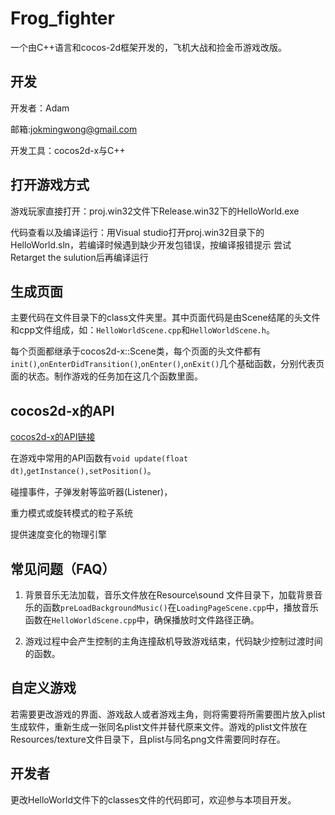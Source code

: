 # Frog_fighter
一个由C++语言和cocos-2d框架开发的，飞机大战和捡金币游戏改版。


## 开发

开发者：Adam

邮箱:jokmingwong@gmail.com

开发工具：cocos2d-x与C++



## 打开游戏方式

游戏玩家直接打开：proj.win32文件下Release.win32下的HelloWorld.exe

代码查看以及编译运行：用Visual studio打开proj.win32目录下的HelloWorld.sln，若编译时候遇到缺少开发包错误，按编译报错提示 尝试Retarget the sulution后再编译运行



## 生成页面

主要代码在文件目录下的class文件夹里。其中页面代码是由Scene结尾的头文件和cpp文件组成，如：`HelloWorldScene.cpp`和`HelloWorldScene.h`。

每个页面都继承于cocos2d-x::Scene类，每个页面的头文件都有`init()`,`onEnterDidTransition()`,`onEnter()`,`onExit()`几个基础函数，分别代表页面的状态。制作游戏的任务加在这几个函数里面。



## cocos2d-x的API

[cocos2d-x的API链接](http://www.cocos.com/docs/native/)

在游戏中常用的API函数有`void update(float dt)`,`getInstance(),setPosition()`。

碰撞事件，子弹发射等监听器(Listener)，

重力模式或旋转模式的粒子系统

提供速度变化的物理引擎



## 常见问题（FAQ）

1. 背景音乐无法加载，音乐文件放在Resource\sound 文件目录下，加载背景音乐的函数`preLoadBackgroundMusic()`在`LoadingPageScene.cpp`中，播放音乐函数在`HelloWorldScene.cpp`中，确保播放时文件路径正确。

2. 游戏过程中会产生控制的主角连撞敌机导致游戏结束，代码缺少控制过渡时间的函数。



## 自定义游戏

若需要更改游戏的界面、游戏敌人或者游戏主角，则将需要将所需要图片放入plist生成软件，重新生成一张同名plist文件并替代原来文件。游戏的plist文件放在Resources/texture文件目录下，且plist与同名png文件需要同时存在。



## 开发者

更改HelloWorld文件下的classes文件的代码即可，欢迎参与本项目开发。

